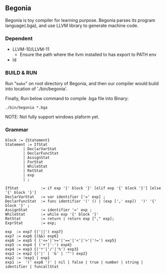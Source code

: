 ## Begonia
Begonia is toy compiler for learning purpose. Begonia parses its program language(.bga), and use LLVM library to generate machine code.

### Dependent
- LLVM-10/LLVM-11
  - Ensure the path where the llvm installed to has export to PATH env
- ld


### BUILD & RUN
Run "```make```" on root directory of Begonia, and then our compiler would build into location of './bin/begonia'. 

Finally, Run below command to compile .bga file into Binary:

```./bin/begonia *.bga ```

NOTE: Not fully support windows plaform yet.

### Grammar

```
block := {Statement}
Statement := IfStat
        | DeclarVarStat
        | DeclarFuncStat
        | AssignStat
        | ForStat
        | WhileStat
        | RetStat
        | exp
        | ;

IfStat          := if exp '{' block '}' [elif exp '{' block '}'] [else '{' block '}'] 
DeclarVarStat   := var identifier ['=' exp] ;
DeclarFuncStat  := func identifier '(' () | (exp [',' exp])  ')' '{' block '}' ;
AssignStat      := identifier '=' exp ;
WhileStat       := while exp '{' block '}' 
RetStat         := return | return exp ["," exp];
ExprStat        := exp;

exp  := exp7 {('||') exp7}
exp7 := exp6 {(&&) exp6}
exp6 := exp5 { ('<='|'>='|'=='|'<'|'>'|'!=') exp5}
exp5 := exp4 { ('+'|'-') exp4}
exp4 := exp3 {('*'|'/'|'%') exp3}
exp3 := exp2 {('|' | '&' | '^') exp2}
exp2 := !exp1 | exp1
exp1 :=  '(' exp8 ')' | nil | false | true | number | string | identifier | funcallStat
```